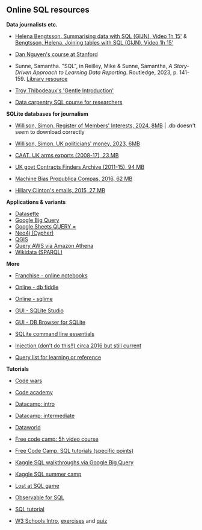 ## Online SQL resources


**Data journalists etc.**

- [Helena Bengtsson. Summarising data with SQL (GIJN), Video 1h 15'](https://www.youtube.com/watch?v=lCRbgIEM-nY) & [Bengtsson, Helena. Joining tables with SQL (GIJN), Video 1h 15'](https://www.youtube.com/watch?v=XbBkPcJDCco)

- [Dan Nguyen's course at Stanford](http://www.padjo.org/tutorials/#databases)

- Sunne, Samantha. "SQL", in Reilley, Mike & Sunne, Samantha, *A Story-Driven Approach to Learning Data Reporting*. Routledge, 2023, p. 141-159. [Library resource](https://librarysearch.cardiff.ac.uk/permalink/44WHELF_CAR/1fseqj3/alma9912154402002420)

- [Troy Thibodeaux's 'Gentle Introduction'](https://a-gentle-introduction-to-sql.readthedocs.io/en/latest/)

- [Data carpentry SQL course for researchers](https://github.com/swcarpentry/sql-novice-survey)


**SQLite databases for journalism**

- [Willison, Simon. Register of Members' Interests, 2024, 8MB](https://register-of-members-interests.datasettes.com/regmem) | .db doesn't seem to download correctly

- [Willison, Simon. UK politicians' money, 2023, 6MB](https://til.simonwillison.net/shot-scraper/scraping-flourish)

- [CAAT. UK arms exports (2008-17), 23 MB](https://www.kaggle.com/caatdata/uk-arms-export-licences)

- [UK govt Contracts Finders Archive (2011-15), 94 MB](https://www.data.gov.uk/dataset/97c75a0c-dd9b-42f9-969c-5e667d8c80f1/contracts-finder-archive-2011-to-2015)

- [Machine Bias Propublica Compas, 2016, 62 MB](https://github.com/propublica/compas-analysis)

- [Hillary Clinton's emails, 2015, 27 MB](https://www.kaggle.com/kaggle/hillary-clinton-emails)


**Applications & variants**

- [Datasette](https://datasette.io/)
- [Google Big Query](https://cloud.google.com/bigquery)
- [Google Sheets QUERY =](https://support.google.com/docs/answer/3093343?hl=en-GB)
- [Neo4j (Cypher)](https://neo4j.com/sandbox/)
- [QGIS](https://www.qgis.org/en/site/)
- [Query AWS via Amazon Athena](https://docs.aws.amazon.com/athena/latest/ug/querying-athena-tables.html)
- [Wikidata (SPARQL)](https://query.wikidata.org/)

**More**

- [Franchise - online notebooks](https://franchise.cloud/app/)

- [Online - db fiddle](https://www.db-fiddle.com/)

- [Online - sqlime](https://sqlime.org/)

- [GUI - SQLite Studio](https://sqlitestudio.pl)

- [GUI - DB Browser for SQLite](https://sqlitebrowser.org/)

- [SQLite command line essentials](https://www.sqlite.org/cli.html)

- [Injection (don’t do this!!) circa 2016 but still current](https://www.youtube.com/watch?v=ciNHn38EyRc)

- [Query list for learning or reference](https://sqlzoo.net/wiki/SQL_Tutorial)


**Tutorials**

- [Code wars](https://www.codewars.com/collections/sql-for-beginners)

- [Code academy](https://www.codecademy.com/courses/learn-sql/)

- [Datacamp: intro](https://app.datacamp.com/learn/courses/introduction-to-sql)

- [Datacamp: intermediate](https://app.datacamp.com/learn/courses/intermediate-sql)

- [Dataworld](https://docs.data.world/documentation/sql/concepts/basic/intro.html#sql-on-dataworld)

- [Free code camp: 5h video course](https://www.youtube.com/watch?v=-fW2X7fh7Yg)

- [Free Code Camp. SQL tutorials (specific points)](https://www.freecodecamp.org/news/search/?query=sql)

- [Kaggle SQL walkthroughs via Google Big Query](https://www.kaggle.com/learn/intro-to-sql)

- [Kaggle SQL summer camp](https://www.kaggle.com/sql-summer-camp)

- [Lost at SQL game](https://lost-at-sql.therobinlord.com/)

- [Observable for SQL](https://observablehq.com/@observablehq/working-with-sql)

- [SQL tutorial](https://www.sqltutorial.org)

- [W3 Schools Intro](https://www.w3schools.com/sql/default.asp), [exercises](https://www.w3schools.com/sql/sql_exercises.asp) and [quiz](https://www.w3schools.com/sql/sql_quiz.asp)
